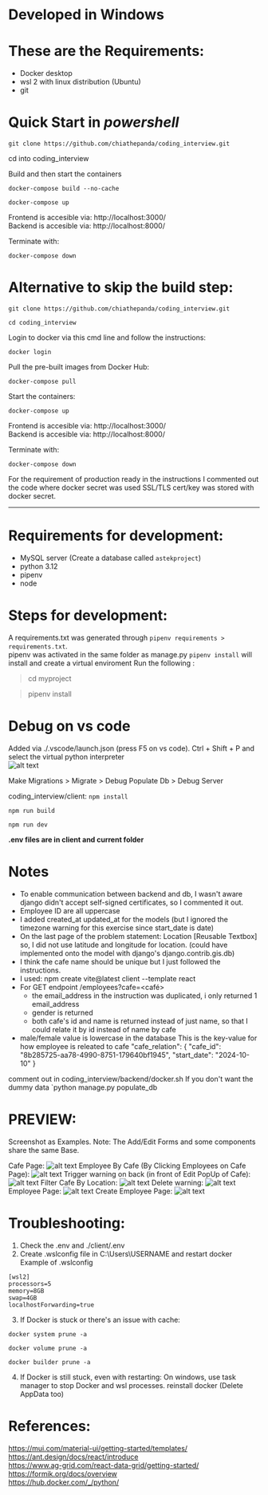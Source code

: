 # Developed in Windows
# These are the Requirements:
- Docker desktop
- wsl 2 with linux distribution (Ubuntu)
- git

# Quick Start in *powershell*
`git clone https://github.com/chiathepanda/coding_interview.git`

cd into coding_interview

Build and then start the containers

`docker-compose build --no-cache`

`docker-compose up`

Frontend is accesible via: http://localhost:3000/ <br/>
Backend is accesible via: http://localhost:8000/

Terminate with:

`docker-compose down`

# Alternative to skip the build step:
`git clone https://github.com/chiathepanda/coding_interview.git`

`cd coding_interview`

Login to docker via this cmd line and follow the instructions:

`docker login`

Pull the pre-built images from Docker Hub:

`docker-compose pull`

Start the containers:

`docker-compose up`

Frontend is accesible via: http://localhost:3000/ <br/>
Backend is accesible via: http://localhost:8000/

Terminate with:

`docker-compose down`

For the requirement of production ready in the instructions I commented out the code where docker secret was used SSL/TLS cert/key was stored with docker secret.
___

# Requirements for development:
- MySQL server (Create a database called `astekproject`)
- python 3.12
- pipenv
- node

# Steps for development:
A requirements.txt was generated through `pipenv requirements > requirements.txt`. </br>
pipenv was activated in the same folder as manage.py `pipenv install` will install and create a virtual enviroment
Run the following : 
> cd myproject

> pipenv install 

# Debug on vs code
Added via ./.vscode/launch.json (press F5 on vs code). Ctrl + Shift + P and select the virtual python interpreter<br/>
![alt text](./screenshots/debug.png)

Make Migrations > Migrate > Debug Populate Db > Debug Server

coding_interview/client: 
`npm install`

`npm run build`

`npm run dev`

**.env files are in client and current folder**

# Notes
- To enable communication between backend and db, I wasn't aware django didn't accept self-signed certificates, so I commented it out.
- Employee ID are all uppercase
- I added created_at updated_at for the models (but I ignored the timezone warning for this exercise since start_date is date)
- On the last page of the problem statement: Location [Reusable Textbox]
so, I did not use latitude and longitude for location. (could have implemented onto the model with django's django.contrib.gis.db)
- I think the cafe name should be unique but I just followed the instructions.
- I used: npm create vite@latest client --template react
- For GET endpoint /employees?cafe=<café>
    - the email_address in the instruction was duplicated, i only returned 1 email_address
    - gender is returned
    - both cafe's id and name is returned instead of just name, so that I could relate it by id instead of name by cafe
- male/female value is lowercase in the database
This is the key-value for how employee is releated to cafe
"cafe_relation": {
    "cafe_id": "8b285725-aa78-4990-8751-179640bf1945",
    "start_date": "2024-10-10"
}

comment out in coding_interview/backend/docker.sh If you don't want the dummy data
`python manage.py populate_db

# PREVIEW:
Screenshot as Examples. Note: The Add/Edit Forms and some components share the same Base.

Cafe Page:
![alt text](./screenshots/cafe.png)
Employee By Cafe (By Clicking Employees on Cafe Page):
![alt text](./screenshots/employee_by_cafe.png)
Trigger warning on back (in front of Edit PopUp of Cafe):
![alt text](./screenshots/preview_on_change.png)
Filter Cafe By Location:
![alt text](./screenshots/filter_cafe_by_location.png)
Delete warning:
![alt text](./screenshots/delete.png)
Employee Page:
![alt text](./screenshots/employee_page.png)
Create Employee Page:
![alt text](./screenshots/create_employee.png)

# Troubleshooting:
1) Check the .env and ./client/.env 
2) Create .wslconfig file in C:\Users\USERNAME and restart docker
Example of .wslconfig
```
[wsl2]
processors=5
memory=8GB    
swap=4GB     
localhostForwarding=true 
```

3) If Docker is stuck or there's an issue with cache:

`docker system prune -a`

`docker volume prune -a`

`docker builder prune -a`

4) If Docker is still stuck, even with restarting:
On windows, use task manager to stop Docker and wsl processes.
reinstall docker (Delete AppData too)

# References:
https://mui.com/material-ui/getting-started/templates/ <br/>
https://ant.design/docs/react/introduce <br/>
https://www.ag-grid.com/react-data-grid/getting-started/ <br/>
https://formik.org/docs/overview <br/>
https://hub.docker.com/_/python/ <br/>

